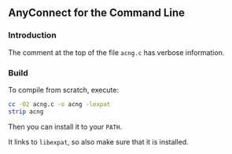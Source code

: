 ## AnyConnect for the Command Line

### Introduction

The comment at the top of the file `acng.c` has verbose information.

### Build

To compile from scratch, execute:

```sh
cc -O2 acng.c -o acng -lexpat
strip acng
```

Then you can install it to your `PATH`.

It links to `libexpat`, so also make sure that it is installed.

